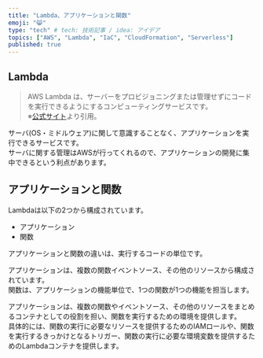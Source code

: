 ```yaml
---
title: "Lambda、アプリケーションと関数"
emoji: "😸"
type: "tech" # tech: 技術記事 / idea: アイデア
topics: ["AWS", "Lambda", "IaC", "CloudFormation", "Serverless"]
published: true
---
```


## Lambda

> AWS Lambda は、サーバーをプロビジョニングまたは管理せずにコードを実行できるようにするコンピューティングサービスです。  
> ※[公式サイト](https://docs.aws.amazon.com/ja_jp/lambda/latest/dg/welcome.html)より引用。  

サーバ(OS・ミドルウェア)に関して意識することなく、アプリケーションを実行できるサービスです。  
サーバに関する管理はAWSが行ってくれるので、アプリケーションの開発に集中できるという利点があります。  

## アプリケーションと関数

Lambdaは以下の2つから構成されています。  

- アプリケーション
- 関数

アプリケーションと関数の違いは、実行するコードの単位です。  

アプリケーションは、複数の関数イベントソース、その他のリソースから構成されています。  
関数は、アプリケーションの機能単位で、1つの関数が1つの機能を担当します。  

アプリケーションは、複数の関数やイベントソース、その他のリソースをまとめるコンテナとしての役割を担い、関数を実行するための環境を提供します。  
具体的には、関数の実行に必要なリソースを提供するためのIAMロールや、関数を実行するきっかけとなるトリガー、関数の実行に必要な環境変数を提供するためのLambdaコンテナを提供します。  

